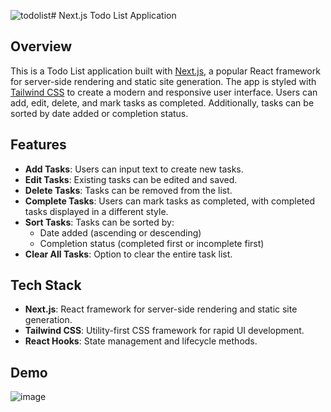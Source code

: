 ![todolist](https://github.com/user-attachments/assets/8df797f7-3c66-49d3-a9d8-3d7845ce5383)# Next.js Todo List Application

## Overview

This is a Todo List application built with [Next.js](https://nextjs.org/), a popular React framework for server-side rendering and static site generation. The app is styled with [Tailwind CSS](https://tailwindcss.com/) to create a modern and responsive user interface. Users can add, edit, delete, and mark tasks as completed. Additionally, tasks can be sorted by date added or completion status.

## Features

- **Add Tasks**: Users can input text to create new tasks.
- **Edit Tasks**: Existing tasks can be edited and saved.
- **Delete Tasks**: Tasks can be removed from the list.
- **Complete Tasks**: Users can mark tasks as completed, with completed tasks displayed in a different style.
- **Sort Tasks**: Tasks can be sorted by:
  - Date added (ascending or descending)
  - Completion status (completed first or incomplete first)
- **Clear All Tasks**: Option to clear the entire task list.

## Tech Stack

- **Next.js**: React framework for server-side rendering and static site generation.
- **Tailwind CSS**: Utility-first CSS framework for rapid UI development.
- **React Hooks**: State management and lifecycle methods.

## Demo
![image](https://github.com/user-attachments/assets/fc068423-be96-4ddc-aeb9-19e1d72f1bb8)

